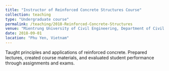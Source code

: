 ```yaml
---
title: "Instructor of Reinforced Concrete Structures Course"
collection: teaching
type: "Undergraduate course"
permalink: /teaching/2018-Reinforced-Concrete-Structures
venue: "Mientrung University of Civil Engineering, Department of Civil Engineering"
date: 2018-09-01
location: "Phu Yen, Vietnam"
---
```


Taught principles and applications of reinforced concrete. Prepared lectures, created course materials, and evaluated student performance through assignments and exams.

